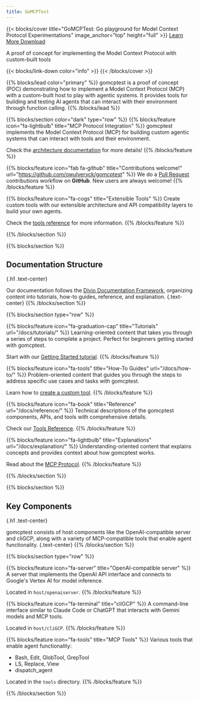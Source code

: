 ```yaml
---
title: GoMCPTest
---
```


{{< blocks/cover title="GoMCPTest: Go playground for Model Context Protocol Experimentations" image_anchor="top" height="full" >}}
<a class="btn btn-lg btn-primary me-3 mb-4" href="/docs/">
  Learn More <i class="fas fa-arrow-alt-circle-right ms-2"></i>
</a>
<a class="btn btn-lg btn-secondary me-3 mb-4" href="https://github.com/owulveryck/gomcptest">
  Download <i class="fab fa-github ms-2 "></i>
</a>
<p class="lead mt-5">A proof of concept for implementing the Model Context Protocol with custom-built tools</p>
{{< blocks/link-down color="info" >}}
{{< /blocks/cover >}}


{{% blocks/lead color="primary" %}}
gomcptest is a proof of concept (POC) demonstrating how to implement a Model Context Protocol (MCP) with a custom-built host to play with agentic systems. It provides tools for building and testing AI agents that can interact with their environment through function calling.
{{% /blocks/lead %}}


{{% blocks/section color="dark" type="row" %}}
{{% blocks/feature icon="fa-lightbulb" title="MCP Protocol Integration" %}}
gomcptest implements the Model Context Protocol (MCP) for building custom agentic systems that can interact with tools and their environment.

Check the [architecture documentation](/docs/explanation/architecture) for more details!
{{% /blocks/feature %}}


{{% blocks/feature icon="fab fa-github" title="Contributions welcome!" url="https://github.com/owulveryck/gomcptest" %}}
We do a [Pull Request](https://github.com/owulveryck/gomcptest/pulls) contributions workflow on **GitHub**. New users are always welcome!
{{% /blocks/feature %}}


{{% blocks/feature icon="fa-cogs" title="Extensible Tools" %}}
Create custom tools with our extensible architecture and API compatibility layers to build your own agents.

Check the [tools reference](/docs/reference/tools) for more information.
{{% /blocks/feature %}}


{{% /blocks/section %}}


{{% blocks/section %}}
## Documentation Structure
{.h1 .text-center}

Our documentation follows the [Divio Documentation Framework](https://documentation.divio.com/), organizing content into tutorials, how-to guides, reference, and explanation.
{.text-center}
{{% /blocks/section %}}


{{% blocks/section type="row" %}}

{{% blocks/feature icon="fa-graduation-cap" title="Tutorials" url="/docs/tutorials/" %}}
Learning-oriented content that takes you through a series of steps to complete a project. Perfect for beginners getting started with gomcptest.

Start with our [Getting Started tutorial](/docs/tutorials/getting-started/).
{{% /blocks/feature %}}

{{% blocks/feature icon="fa-tools" title="How-To Guides" url="/docs/how-to/" %}}
Problem-oriented content that guides you through the steps to address specific use cases and tasks with gomcptest.

Learn how to [create a custom tool](/docs/how-to/create-custom-tool/).
{{% /blocks/feature %}}

{{% blocks/feature icon="fa-book" title="Reference" url="/docs/reference/" %}}
Technical descriptions of the gomcptest components, APIs, and tools with comprehensive details.

Check our [Tools Reference](/docs/reference/tools/).
{{% /blocks/feature %}}

{{% blocks/feature icon="fa-lightbulb" title="Explanations" url="/docs/explanation/" %}}
Understanding-oriented content that explains concepts and provides context about how gomcptest works.

Read about the [MCP Protocol](/docs/explanation/mcp-protocol/).
{{% /blocks/feature %}}

{{% /blocks/section %}}


{{% blocks/section %}}
## Key Components
{.h1 .text-center}

gomcptest consists of host components like the OpenAI-compatible server and cliGCP, along with a variety of MCP-compatible tools that enable agent functionality.
{.text-center}
{{% /blocks/section %}}

{{% blocks/section type="row" %}}

{{% blocks/feature icon="fa-server" title="OpenAI-compatible server" %}}
A server that implements the OpenAI API interface and connects to Google's Vertex AI for model inference.

Located in `host/openaiserver`.
{{% /blocks/feature %}}

{{% blocks/feature icon="fa-terminal" title="cliGCP" %}}
A command-line interface similar to Claude Code or ChatGPT that interacts with Gemini models and MCP tools.

Located in `host/cliGCP`.
{{% /blocks/feature %}}

{{% blocks/feature icon="fa-tools" title="MCP Tools" %}}
Various tools that enable agent functionality:
- Bash, Edit, GlobTool, GrepTool
- LS, Replace, View
- dispatch_agent

Located in the `tools` directory.
{{% /blocks/feature %}}

{{% /blocks/section %}}
